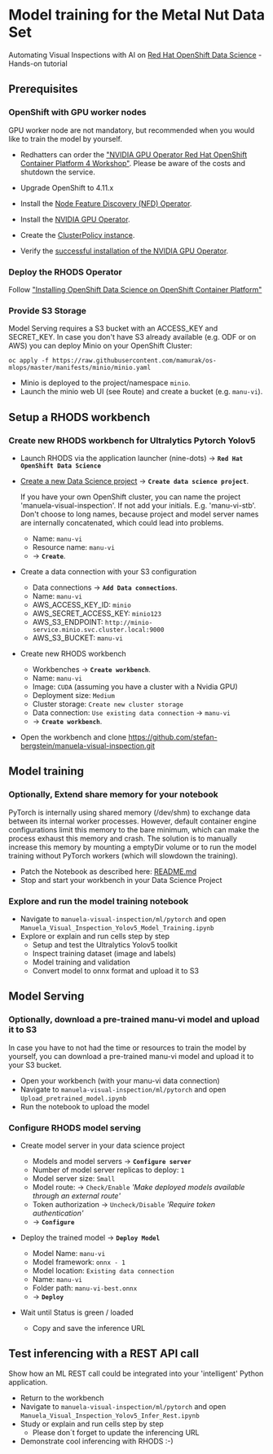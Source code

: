 # Model training for the Metal Nut Data Set
Automating Visual Inspections with AI on [Red Hat OpenShift Data Science](https://www.redhat.com/en/technologies/cloud-computing/openshift/openshift-data-science) - Hands-on tutorial

## Prerequisites

### OpenShift with GPU worker nodes 
GPU worker node are not mandatory, but recommended when you would like to train the model by yourself.

- Redhatters can order the ["NVIDIA GPU Operator Red Hat OpenShift Container Platform 4 Workshop"](https://demo.redhat.com/catalog?search=Nvidia). Please be aware of the costs and shutdown the service.

- Upgrade OpenShift to 4.11.x

- Install the [Node Feature Discovery (NFD) Operator](https://docs.nvidia.com/datacenter/cloud-native/gpu-operator/openshift/install-nfd.html#installing-the-node-feature-discovery-nfd-operator).

- Install the [NVIDIA GPU Operator](https://docs.nvidia.com/datacenter/cloud-native/gpu-operator/openshift/install-gpu-ocp.html#installing-the-nvidia-gpu-operator).

- Create the [ClusterPolicy instance](https://docs.nvidia.com/datacenter/cloud-native/gpu-operator/openshift/install-gpu-ocp.html#create-the-clusterpolicy-instance).

- Verify the [successful installation of the NVIDIA GPU Operator](
https://docs.nvidia.com/datacenter/cloud-native/gpu-operator/openshift/install-gpu-ocp.html#verify-the-successful-installation-of-the-nvidia-gpu-operator).

### Deploy the RHODS Operator
Follow ["Installing OpenShift Data Science on OpenShift Container Platform"](https://access.redhat.com/documentation/en-us/red_hat_openshift_data_science_self-managed/1.22/html-single/installing_openshift_data_science_self-managed/index#installing-openshift-data-science-on-openshift-container-platform_install)


### Provide S3 Storage
Model Serving requires a S3 bucket with an ACCESS_KEY and SECRET_KEY. In case you don't have S3 already available (e.g. ODF or on AWS) you can deploy Minio on your OpenShift Cluster:

```         
oc apply -f https://raw.githubusercontent.com/mamurak/os-mlops/master/manifests/minio/minio.yaml
```

- Minio is deployed to the project/namespace `minio`.
- Launch the minio web UI (see Route) and create a bucket (e.g. `manu-vi`).


## Setup a RHODS workbench

### Create new RHODS workbench for Ultralytics Pytorch Yolov5

- Launch RHODS via the application launcher (nine-dots) -> **`Red Hat OpenShift Data Science`**
- [Create a new Data Science project](../images/create-data-science-workbench-gpu-cuda.png) -> **`Create data science project`**.

  If you have your own OpenShift cluster, you can name the project 'manuela-visual-inspection'. If not add your initials. E.g. 'manu-vi-stb'.
  Don't choose to long names, because project and model server names are internally concatenated, which could lead into problems.

  - Name: `manu-vi`
  - Resource name: `manu-vi`
  - -> **`Create`**.

- Create a data connection with your S3 configuration
  - Data connections -> **`Add Data connections`**.
  - Name: `manu-vi`
  - AWS_ACCESS_KEY_ID: `minio`
  - AWS_SECRET_ACCESS_KEY: `minio123`
  - AWS_S3_ENDPOINT: `http://minio-service.minio.svc.cluster.local:9000`
  - AWS_S3_BUCKET: `manu-vi`

- Create new RHODS workbench
  - Workbenches -> **`Create workbench`**.
  - Name: `manu-vi`
  - Image: `CUDA` (assuming you have a cluster with a Nvidia GPU)
  - Deployment size: `Medium` 
  - Cluster storage: `Create new cluster storage`
  - Data connection: `Use existing data connection` -> `manu-vi`
  - -> **`Create workbench`**.

- Open the workbench and clone https://github.com/stefan-bergstein/manuela-visual-inspection.git

## Model training

### Optionally, Extend share memory for your notebook

  PyTorch is internally using shared memory (/dev/shm) to exchange data between its internal worker processes. However, default container engine configurations limit this memory to the bare minimum, which can make the process exhaust this memory and crash. The solution is to manually increase this memory by mounting a emptyDir volume or to run the model training without PyTorch workers (which will slowdown the training).

  - Patch the Notebook as described here: [README.md](pytorch/README.md)
  - Stop and start your workbench in your Data Science Project

### Explore and run the model training notebook
- Navigate to `manuela-visual-inspection/ml/pytorch` and open  `Manuela_Visual_Inspection_Yolov5_Model_Training.ipynb`
- Explore or explain and run cells step by step
  - Setup and test the Ultralytics Yolov5 toolkit
  - Inspect training dataset (image and labels)  
  - Model training and validation
  - Convert model to onnx format and upload it to S3

## Model Serving

### Optionally, download a pre-trained manu-vi model and upload it to S3
In case you have to not had the time or resources to train the model by yourself, you can download a pre-trained manu-vi model and upload it to your S3 bucket.
- Open your workbench (with your manu-vi data connection)
- Navigate to `manuela-visual-inspection/ml/pytorch` and open `Upload_pretrained_model.ipynb`
- Run the notebook to upload the model

### Configure RHODS model serving
- Create model server in your data science project
  - Models and model servers ->  **`Configure server`**
  - Number of model server replicas to deploy: `1`
  - Model server size: `Small`
  - Model route: -> `Check/Enable` *'Make deployed models available through an external route'*
  - Token authorization ->  `Uncheck/Disable` *'Require token authentication'*
  - -> **`Configure`**

- Deploy the trained model -> **`Deploy Model`**
  - Model Name: `manu-vi`
  - Model framework: `onnx - 1`
  - Model location: `Existing data connection`
  - Name: `manu-vi`
  - Folder path:  `manu-vi-best.onnx`
  - -> **`Deploy`**

- Wait until Status is green / loaded
  - Copy and save the inference URL

## Test inferencing with a REST API call
Show how an ML REST call could be integrated into your 'intelligent' Python application.

- Return to the workbench
- Navigate to `manuela-visual-inspection/ml/pytorch` and open  `Manuela_Visual_Inspection_Yolov5_Infer_Rest.ipynb` 
- Study or explain and run cells step by step
  - Please don´t forget to update the inferencing URL 
- Demonstrate cool inferencing with RHODS :-)   

